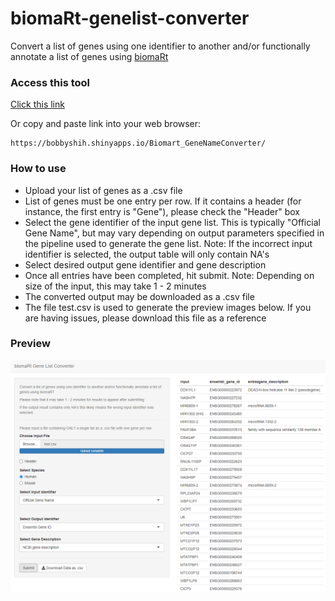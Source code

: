 # biomaRt-genelist-converter
Convert a list of genes using one identifier to another and/or functionally annotate a list of genes using [biomaRt](https://bioconductor.org/packages/release/bioc/html/biomaRt.html)

### Access this tool

[Click this link](https://bobbyshih.shinyapps.io/Biomart_GeneNameConverter/)

Or copy and paste link into your web browser:

```
https://bobbyshih.shinyapps.io/Biomart_GeneNameConverter/
```

### How to use
* Upload your list of genes as a .csv file
* List of genes must be one entry per row. If it contains a header (for instance, the first entry is "Gene"), please check the "Header" box
* Select the gene identifier of the input gene list. This is typically "Official Gene Name", but may vary depending on output parameters specified in the pipeline used to generate the gene list. Note: If the incorrect input identifier is selected, the output table will only contain NA's
* Select desired output gene identifier and gene description
* Once all entries have been completed, hit submit. Note: Depending on size of the input, this may take 1 - 2 minutes
* The converted output may be downloaded as a .csv file
* The file test.csv is used to generate the preview images below. If you are having issues, please download this file as a reference

### Preview 
![](Images/preview.png)
